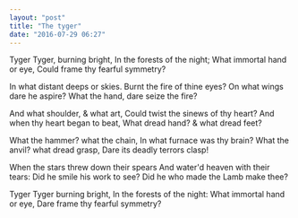 ```yaml
---
layout: "post"
title: "The tyger"
date: "2016-07-29 06:27"
---
```

Tyger Tyger, burning bright,
In the forests of the night;
What immortal hand or eye,
Could frame thy fearful symmetry?

In what distant deeps or skies.
Burnt the fire of thine eyes?
On what wings dare he aspire?
What the hand, dare seize the fire?

And what shoulder, & what art,
Could twist the sinews of thy heart?
And when thy heart began to beat,
What dread hand? & what dread feet?

What the hammer? what the chain,
In what furnace was thy brain?
What the anvil? what dread grasp,
Dare its deadly terrors clasp!

When the stars threw down their spears
And water'd heaven with their tears:
Did he smile his work to see?
Did he who made the Lamb make thee?

Tyger Tyger burning bright,
In the forests of the night:
What immortal hand or eye,
Dare frame thy fearful symmetry?
